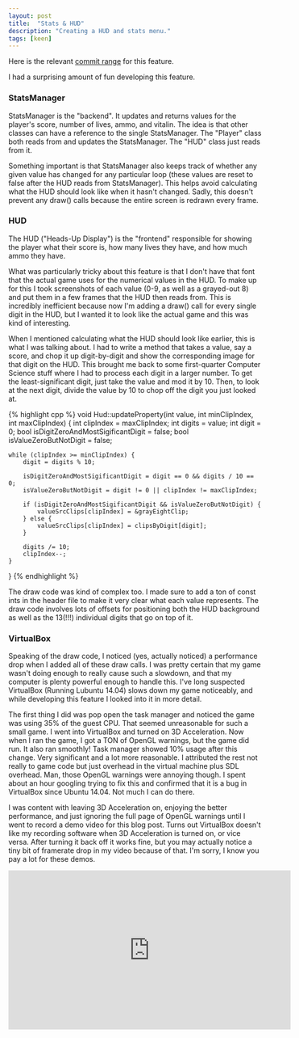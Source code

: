 ```yaml
---
layout: post
title:  "Stats & HUD"
description: "Creating a HUD and stats menu."
tags: [keen]
---
```


Here is the relevant [commit
range](https://github.com/PlanetLotus/keen5-linux/compare/f31a60e827bee4797a3405b0c35213fc27279730...74f79ecc77bd100dbf85a3203a5d9cbaba53d090)
for this feature.

I had a surprising amount of fun developing this feature.

### StatsManager

StatsManager is the "backend". It updates and returns values for the player's
score, number of lives, ammo, and vitalin. The idea is that other classes can
have a reference to the single StatsManager. The "Player" class both reads from
and updates the StatsManager. The "HUD" class just reads from it.

Something important is that StatsManager also keeps track of whether any given
value has changed for any particular loop (these values are reset to false
after the HUD reads from StatsManager). This helps avoid calculating
what the HUD should look like when it hasn't changed. Sadly, this doesn't
prevent any draw() calls because the entire screen is redrawn every frame.

### HUD

The HUD ("Heads-Up Display") is the "frontend" responsible for showing the
player what their score is, how many lives they have, and how much ammo they
have.

What was particularly tricky about this feature is that I don't have that
font that the actual game uses for the numerical values in the HUD. To make up
for this I took screenshots of each value (0-9, as well as a grayed-out 8) and
put them in a few frames that the HUD then reads from. This is incredibly
inefficient because now I'm adding a draw() call for every single digit in the
HUD, but I wanted it to look like the actual game and this was kind of
interesting.

When I mentioned calculating what the HUD should look like earlier, this is
what I was talking about. I had to write a method that takes a value, say a
score, and chop it up digit-by-digit and show the corresponding image for that
digit on the HUD. This brought me back to some first-quarter Computer Science
stuff where I had to process each digit in a larger number. To get
the least-significant digit, just take the value and mod it by 10. Then, to
look at the next digit, divide the value by 10 to chop off the digit you just
looked at.

{% highlight cpp %}
void Hud::updateProperty(int value, int minClipIndex, int maxClipIndex) {
    int clipIndex = maxClipIndex;
    int digits = value;
    int digit = 0;
    bool isDigitZeroAndMostSigificantDigit = false;
    bool isValueZeroButNotDigit = false;

    while (clipIndex >= minClipIndex) {
        digit = digits % 10;

        isDigitZeroAndMostSigificantDigit = digit == 0 && digits / 10 == 0;
        isValueZeroButNotDigit = digit != 0 || clipIndex != maxClipIndex;

        if (isDigitZeroAndMostSigificantDigit && isValueZeroButNotDigit) {
            valueSrcClips[clipIndex] = &grayEightClip;
        } else {
            valueSrcClips[clipIndex] = clipsByDigit[digit];
        }

        digits /= 10;
        clipIndex--;
    }
}
{% endhighlight %}

The draw code was kind of complex too. I made sure to add a ton of const ints
in the header file to make it very clear what each value represents. The draw
code involves lots of offsets for positioning both the HUD background as well
as the 13(!!!) individual digits that go on top of it.

### VirtualBox

Speaking of the draw code, I noticed (yes, actually noticed) a performance drop
when I added all of these draw calls. I was pretty certain that my game wasn't
doing enough to really cause such a slowdown, and that my computer is plenty
powerful enough to handle this. I've long suspected VirtualBox (Running Lubuntu
14.04) slows down my game noticeably, and while developing this feature
I looked into it in more detail.

The first thing I did was pop open the task manager and noticed the game was
using 35% of the guest CPU. That seemed unreasonable for such a small game. I
went into VirtualBox and turned on 3D Acceleration. Now when I ran the game, I
got a TON of OpenGL warnings, but the game did run. It also ran smoothly! Task
manager showed 10% usage after this change. Very significant and a lot more
reasonable. I attributed the rest not really to game code but just overhead in
the virtual machine plus SDL overhead. Man, those OpenGL warnings were annoying
though. I spent about an hour googling trying to fix this and confirmed that it
is a bug in VirtualBox since Ubuntu 14.04. Not much I can do there.

I was content with leaving 3D Acceleration on, enjoying the better performance,
and just ignoring the full page of OpenGL warnings until I went to record a
demo video for this blog post. Turns out VirtualBox doesn't like my recording
software when 3D Acceleration is turned on, or vice versa. After turning it
back off it works fine, but you may actually notice a tiny bit of framerate
drop in my video because of that. I'm sorry, I know you pay a lot for these
demos.

<iframe width="560" height="315" src="https://www.youtube.com/embed/uE-eSZFk9sk" frameborder="0" allowfullscreen></iframe>
